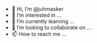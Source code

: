 - 👋 Hi, I’m @juhmasker
- 👀 I’m interested in ...
- 🌱 I’m currently learning ...
- 💞️ I’m looking to collaborate on ...
- 📫 How to reach me ...

<!---
juhmasker/juhmasker is a ✨ special ✨ repository because its `README.md` (this file) appears on your GitHub profile.
You can click the Preview link to take a look at your changes.
--->
